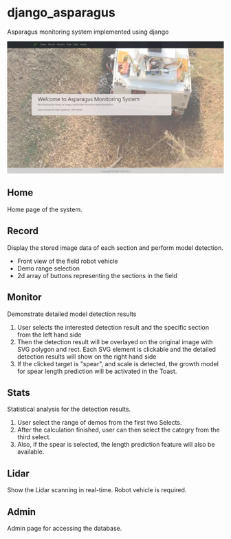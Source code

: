 # django_asparagus
Asparagus monitoring system implemented using django

![](https://github.com/JustinBear99/django_asparagus/blob/master/homepage.jpg)

## Home
Home page of the system.

## Record
Display the stored image data of each section and perform model detection.
* Front view of the field robot vehicle
* Demo range selection
* 2d array of buttons representing the sections in the field

## Monitor
Demonstrate detailed model detection results
1. User selects the interested detection result and the specific section from the left hand side
2. Then the detection result will be overlayed on the original image with SVG polygon and rect.
   Each SVG element is clickable and the detailed detection results will show on the right hand side
3. If the clicked target is "spear", and scale is detected, the growth model for spear length prediction will be activated in the Toast.

## Stats
Statistical analysis for the detection results.
1. User select the range of demos from the first two Selects.
2. After the calculation finished, user can then select the categry from the third select.
3. Also, if the spear is selected, the length prediction feature will also be available.

## Lidar
Show the Lidar scanning in real-time. Robot vehicle is required.

## Admin
Admin page for accessing the database.

